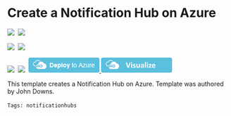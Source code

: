 # Create a Notification Hub on Azure

<IMG SRC="https://azurequickstartsservice.blob.core.windows.net/badges/101-notification-hub/PublicLastTestDate.svg" />&nbsp;
<IMG SRC="https://azurequickstartsservice.blob.core.windows.net/badges/101-notification-hub/PublicDeployment.svg" />&nbsp;

<IMG SRC="https://azurequickstartsservice.blob.core.windows.net/badges/101-notification-hub/FairfaxLastTestDate.svg" />&nbsp;
<IMG SRC="https://azurequickstartsservice.blob.core.windows.net/badges/101-notification-hub/FairfaxDeployment.svg" />&nbsp;

<IMG SRC="https://azurequickstartsservice.blob.core.windows.net/badges/101-notification-hub/BestPracticeResult.svg" />&nbsp;
<IMG SRC="https://azurequickstartsservice.blob.core.windows.net/badges/101-notification-hub/CredScanResult.svg" />&nbsp;
<a href="https://portal.azure.com/#create/Microsoft.Template/uri/https%3A%2F%2Fraw.githubusercontent.com%2FAzure%2Fazure-quickstart-templates%2Fmaster%2F101-notification-hub%2Fazuredeploy.json" target="_blank">
    <img src="https://raw.githubusercontent.com/Azure/azure-quickstart-templates/master/1-CONTRIBUTION-GUIDE/images/deploytoazure.png"/>
</a>
<a href="http://armviz.io/#/?load=https%3A%2F%2Fraw.githubusercontent.com%2FAzure%2Fazure-quickstart-templates%2Fmaster%2F101-notification-hub%2Fazuredeploy.json" target="_blank">
    <img src="https://raw.githubusercontent.com/Azure/azure-quickstart-templates/master/1-CONTRIBUTION-GUIDE/images/visualizebutton.png"/>
</a>

This template creates a Notification Hub on Azure. Template was authored by John Downs.

`Tags: notificationhubs`

